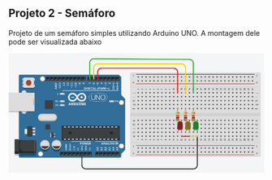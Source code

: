 ## Projeto 2 - Semáforo

Projeto de um semáforo simples utilizando Arduino UNO. A montagem dele pode ser visualizada abaixo

![Project simulated on Tinkercad](./img/assembly.png)

